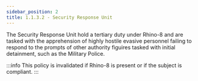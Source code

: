 ```yaml
---
sidebar_position: 2
title: 1.1.3.2 - Security Response Unit
---
```

The Security Response Unit hold a tertiary duty under Rhino-8 and are tasked with the apprehension of highly hostile evasive personnel failing to respond to the prompts of other authority figuires tasked with initial detainment, such as the Military Police.

:::info
This policy is invalidated if Rhino-8 is present or if the subject is compliant.
:::